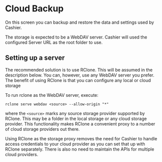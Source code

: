 # Cloud Backup

On this screen you can backup and restore the data and settings used by Cashier. 

The storage is expected to be a WebDAV server.
Cashier will used the configured Server URL as the root folder to use. 

## Setting up a server

The recommended solution is to use RClone. This will be assumed in the description below. You can, however, use any WebDAV server you prefer.
The benefit of using RClone is that you can configure any local or cloud storage 

To run rclone as the WebDAV server, execute:

```
rclone serve webdav <source> --allow-origin "*"
```

where the `<source>` marks any source storage provider supported by RClone. This may be a folder in the local storage or any cloud storage provider. This functionality makes RClone a convenient proxy to a number of cloud storage providers out there.

Using RClone as the storage proxy removes the need for Cashier to handle access credentials to your cloud provider as you can set that up with RClone separately. There is also no need to maintain the APIs for multiple cloud providers.
